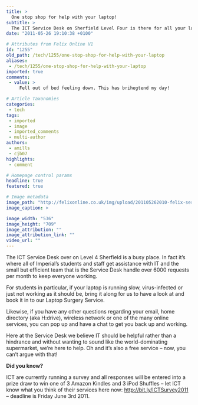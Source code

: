 ```yaml
---
title: >
  One stop shop for help with your laptop!
subtitle: >
  The ICT Service Desk on Sherfield Level Four is there for all your laptop needs
date: "2011-05-26 19:10:38 +0100"

# Attributes from Felix Online V1
id: "1255"
old_path: /tech/1255/one-stop-shop-for-help-with-your-laptop
aliases:
 - /tech/1255/one-stop-shop-for-help-with-your-laptop
imported: true
comments:
 - value: >
     Fell out of bed feeling down. This has brihegtend my day!

# Article Taxonomies
categories:
 - tech
tags:
 - imported
 - image
 - imported_comments
 - multi-author
authors:
 - amills
 - cjb07
highlights:
 - comment

# Homepage control params
headline: true
featured: true

# Image metadata
image_path: "http://felixonline.co.uk/img/upload/201105262010-felix-servicedesk.jpg"
image_caption: >

image_width: "536"
image_height: "709"
image_attribution: ""
image_attribution_link: ""
video_url: ""
---
```


The ICT Service Desk over on Level 4 Sherfield is a busy place. In fact it’s where all of Imperial’s students and staff get assistance with IT and the small but efficient team that is the Service Desk handle over 6000 requests per month to keep everyone working.

For students in particular, if your laptop is running slow, virus-infected or just not working as it should be, bring it along for us to have a look at and book it in to our Laptop Surgery Service.

Likewise, if you have any other questions regarding your email, home directory (aka H:drive), wireless network or one of the many online services, you can pop up and have a chat to get you back up and working.

Here at the Service Desk we believe IT should be helpful rather than a hindrance and without wanting to sound like the world-dominating supermarket, we’re here to help. Oh and it’s also a free service – now, you can’t argue with that!

__Did you know?__

ICT are currently running a survey and all responses will be entered into a prize draw to win one of 3 Amazon Kindles and 3 iPod Shuffles – let ICT know what you think of their services here now: <http://bit.ly/ICTSurvey2011> – deadline is Friday June 3rd 2011.
